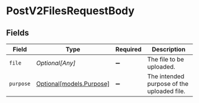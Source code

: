 # PostV2FilesRequestBody


## Fields

| Field                                            | Type                                             | Required                                         | Description                                      |
| ------------------------------------------------ | ------------------------------------------------ | ------------------------------------------------ | ------------------------------------------------ |
| `file`                                           | *Optional[Any]*                                  | :heavy_minus_sign:                               | The file to be uploaded.                         |
| `purpose`                                        | [Optional[models.Purpose]](../models/purpose.md) | :heavy_minus_sign:                               | The intended purpose of the uploaded file.       |